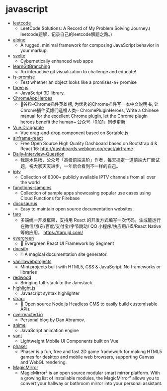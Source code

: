 # javascript
- [leetcode](https://github.com/azl397985856/leetcode)
  - LeetCode Solutions: A Record of My Problem Solving Journey.( leetcode题解，记录自己的leetcode解题之路。)
- [alpine](https://github.com/alpinejs/alpine)
  - A rugged, minimal framework for composing JavaScript behavior in your markup.
- [svelte](https://github.com/sveltejs/svelte)
  - Cybernetically enhanced web apps
- [learnGitBranching](https://github.com/pcottle/learnGitBranching)
  - An interactive git visualization to challenge and educate!
- [is-promise](https://github.com/then/is-promise)
  - Test whether an object looks like a promises-a+ promise
- [three.js](https://github.com/mrdoob/three.js)
  - JavaScript 3D library.
- [ChromeAppHeroes](https://github.com/zhaoolee/ChromeAppHeroes)
  - 🌈谷粒-Chrome插件英雄榜, 为优秀的Chrome插件写一本中文说明书, 让Chrome插件英雄们造福人类~ ChromePluginHeroes, Write a Chinese manual for the excellent Chrome plugin, let the Chrome plugin heroes benefit the human~ 公众号「0加1」同步更新
- [Vue.Draggable](https://github.com/SortableJS/Vue.Draggable)
  - Vue drag-and-drop component based on Sortable.js
- [airframe-react](https://github.com/0wczar/airframe-react)
  - Free Open Source High Quality Dashboard based on Bootstrap 4 & React 16: http://dashboards.webkom.co/react/airframe
- [Daily-Interview-Question](https://github.com/Advanced-Frontend/Daily-Interview-Question)
  - 我是木易杨，公众号「高级前端进阶」作者，每天搞定一道前端大厂面试题，祝大家天天进步，一年后会看到不一样的自己。
- [iptv](https://github.com/iptv-org/iptv)
  - Collection of 8000+ publicly available IPTV channels from all over the world
- [functions-samples](https://github.com/firebase/functions-samples)
  - Collection of sample apps showcasing popular use cases using Cloud Functions for Firebase
- [docusaurus](https://github.com/facebook/docusaurus)
  - Easy to maintain open source documentation websites.
- [taro](https://github.com/NervJS/taro)
  - 多端统一开发框架，支持用 React 的开发方式编写一次代码，生成能运行在微信/京东/百度/支付宝/字节跳动/ QQ 小程序/快应用/H5/React Native 等的应用。 https://taro.jd.com/
- [evergreen](https://github.com/segmentio/evergreen)
  - 🌲 Evergreen React UI Framework by Segment
- [docsify](https://github.com/docsifyjs/docsify)
  - 🃏 A magical documentation site generator.
- [vanillawebprojects](https://github.com/bradtraversy/vanillawebprojects)
  - Mini projects built with HTML5, CSS & JavaScript. No frameworks or libraries
- [redwood](https://github.com/redwoodjs/redwood)
  - Bringing full-stack to the Jamstack.
- [highlight.js](https://github.com/highlightjs/highlight.js)
  - Javascript syntax highlighter
- [strapi](https://github.com/strapi/strapi)
  - 🚀 Open source Node.js Headless CMS to easily build customisable APIs
- [overreacted.io](https://github.com/gaearon/overreacted.io)
  - Personal blog by Dan Abramov.
- [anime](https://github.com/juliangarnier/anime)
  - JavaScript animation engine
- [vant](https://github.com/youzan/vant)
  - Lightweight Mobile UI Components built on Vue
- [phaser](https://github.com/photonstorm/phaser)
  - Phaser is a fun, free and fast 2D game framework for making HTML5 games for desktop and mobile web browsers, supporting Canvas and WebGL rendering.
- [MagicMirror](https://github.com/MichMich/MagicMirror)
  - MagicMirror² is an open source modular smart mirror platform. With a growing list of installable modules, the MagicMirror² allows you to convert your hallway or bathroom mirror into your personal assistant.
